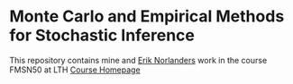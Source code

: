 # Monte Carlo and Empirical Methods for Stochastic Inference

This repository contains mine and [Erik Norlanders](https://github.com/eriknorlander) work in the course FMSN50 at LTH
[Course Homepage](http://www.maths.lth.se/matstat/kurser/fmsn50masm11/2018/)
